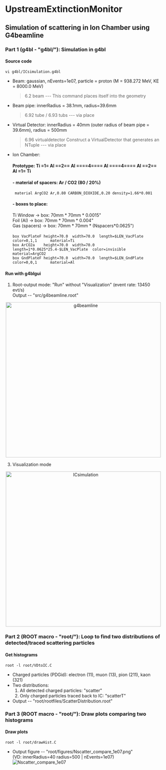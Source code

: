 # UpstreamExtinctionMonitor

## Simulation of scattering in Ion Chamber using G4beamline

### Part 1 (g4bl - "g4bl/"): Simulation in g4bl
#### Source code
    vi g4bl/ICsimulation.g4bl
- Beam: gaussian, nEvents=1e07, particle = proton (M = 938.272 MeV, KE = 8000.0 MeV)
  > 6.2 beam --- This command places itself into the geometry
- Beam pipe: innerRadius = 38.1mm, radius=39.6mm
  > 6.92 tube / 6.93 tubs --- via place
- Virtual Detector: innerRadius = 40mm (outer radius of beam pipe = 39.6mm), radius = 500mm
  > 6.96 virtualdetector Construct a VirtualDetector that generates an NTuple --- via place
- Ion Chamber:
  #### Prototype:  Ti  =1=  Al  ==2==  Al  ====4====  Al  ====4====  Al  ==2==  Al  =1= Ti
  #### - material of spacers: Ar / CO2 (80 / 20%)
       material ArgCO2 Ar,0.80 CARBON_DIOXIDE,0.20 density=1.66*0.001
  #### - boxes to place:
  Ti Window -> box: 70mm * 70mm * 0.0015"\
  Foil (Al) -> box: 70mm * 70mm * 0.004"\
  Gas (spacers) -> box: 70mm * 70mm * (Nspacers*0.0625")
  ####
      box VacPlateF height=70.0  width=70.0  length=$LEN_VacPlate                color=0,1,1      material=Ti
      box ArCO2a    height=70.0  width=70.0  length=1*0.0625*25.4-$LEN_VacPlate  color=invisible  material=ArgCO2
      box GndPlateF height=70.0  width=70.0  length=$LEN_GndPlate                color=0,0,1      material=Al
  
#### Run with g4blgui 
1. Root-output mode: "Run" without "Visualization" 
  (event rate: 13450 evt/s)\
  Output -- "src/g4beamline.root"
<p align="center">
  <img width="500" alt="g4beamline" src="https://github.com/JingluWang/UpstreamExtinctionMonitor/assets/107279970/b7ce30c2-a917-4578-8044-1280f909e102">
</p>

3. Visualization mode
<p align="center">
  <img width="500" alt="ICsimulation" src="https://github.com/JingluWang/G4beamline/assets/107279970/2e058818-4c25-451b-bb87-bcdc267e2241">
</p>


### Part 2 (ROOT macro - "root/"): Loop to find two distributions of detected/traced scattering particles 
#### Get histograms
    root -l root/VDtoIC.C
- Charged particles (PDGid): electron (11), muon (13), pion (211), kaon (321)
- Two distributions:
  1. All detected charged particles: "scatter"
  2. Only charged particles traced back to IC: "scatterT"
- Output -- "root/rootfiles/ScatterDistribution.root"


### Part 3 (ROOT macro - "root/"): Draw plots comparing two histograms
#### Draw plots
    root -l root/drawHist.C
- Output figure -- "root/figures/Nscatter_compare_1e07.png"\
  (VD: innerRadius=40 radius=500 | nEvents=1e07)
![Nscatter_compare_1e07](https://github.com/JingluWang/UpstreamExtinctionMonitor/assets/107279970/46afce28-cbd9-422c-b2f0-9d89b17d490f)
